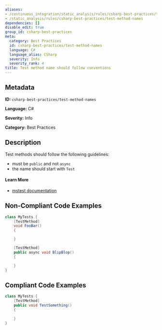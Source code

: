 ```yaml
---
aliases:
- /continuous_integration/static_analysis/rules/csharp-best-practices/test-method-names
- /static_analysis/rules/csharp-best-practices/test-method-names
dependencies: []
disable_edit: true
group_id: csharp-best-practices
meta:
  category: Best Practices
  id: csharp-best-practices/test-method-names
  language: C#
  language_alias: CSharp
  severity: Info
  severity_rank: 4
title: Test method name should follow conventions
---
```

<!--  SOURCED FROM https://github.com/DataDog/datadog-static-analyzer-rule-docs -->


## Metadata
**ID:** `csharp-best-practices/test-method-names`

**Language:** C#

**Severity:** Info

**Category:** Best Practices

## Description
Test methods should follow the following guidelines:
 - must be `public` and not `async`
 - the name should start with `Test`

#### Learn More

 - [mstest documentation](https://learn.microsoft.com/en-us/dotnet/core/testing/unit-testing-with-mstest)

## Non-Compliant Code Examples
```csharp
class MyTests {
    [TestMethod]
    void FooBar()
    {

    }

    [TestMethod]
    public async void BlipBlop()
    {

    }
}

```

## Compliant Code Examples
```csharp
class MyTests {
    [TestMethod]
    public void TestSomething()
    {

    }
}

```
